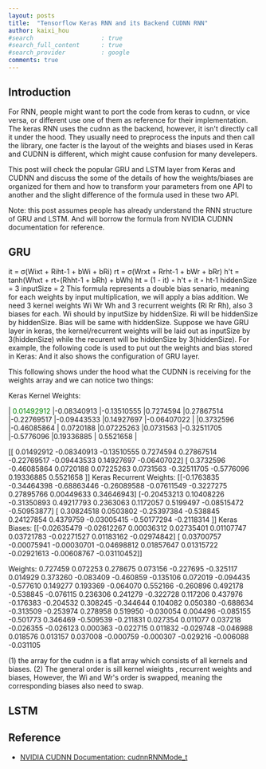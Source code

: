 ```yaml
---
layout: posts
title:  "Tensorflow Keras RNN and its Backend CUDNN RNN"
author: kaixi_hou
#search                   : true
#search_full_content      : true
#search_provider          : google
comments: true
---
```

## Introduction
For RNN, people might want to port the code from keras to cudnn, or vice versa,
or different use one of them as reference for their implementation. The keras RNN
uses the cudnn as the backend, however, it isn't directly call it under the hood.
They usually need to preprocess the inputs and then call the library, one facter
is the layout of the weights and biases used in Keras and CUDNN is different,
which might cause confusion for many develepers.

This post will check the popular GRU and LSTM layer from Keras and CUDNN and discuss
the some of the details of how the weights/biases are organized for them and how
to transform your parameters from one API to another and the slight difference
of the formula used in these two API.

Note: this post assumes people has already understand the RNN structure of GRU
and LSTM. And will borrow the formula from NVIDIA CUDNN documentation for reference.

## GRU
it = σ(Wixt + Riht-1 + bWi + bRi)
rt = σ(Wrxt + Rrht-1 + bWr + bRr)
h't = tanh(Whxt + rt◦(Rhht-1 + bRh) + bWh)
ht = (1 - it) ◦ h't + it ◦ ht-1
hiddenSize  = 3
inputSize  = 2
This formula represents a double bias senario, meaning for each weights by input multiplication, we will apply a bias addition.
We need 3 kernel weights Wi Wr Wh and 3 recurrent weights (Ri Rr Rh), also 3 biases for each.
Wi should by inputSize by hiddenSize. Ri will be hiddenSize by hiddenSize. Bias will be same with hiddenSize.
Suppose we have GRU layer in keras, the kernel/recurrent weights will be laid out as inputSize by 3(hiddenSize) while the recurent will be hiddenSize by 3(hiddenSize).
For example, the following code is used to put out the weights and bias stored in Keras:
And it also shows the configuration of GRU layer.

This following shows under the hood what the CUDNN is receiving for the weights array and we can notice two things:

Keras Kernel Weights: 


|<span style="color: green"> 0.01492912 </span> |-0.08340913 |-0.13510555  |0.7274594   |0.27867514 |-0.22769517 |-0.09443533  |0.14927697 |-0.06407022 |
|0.3732596  |-0.46085864 | 0.0720188   |0.07225263  |0.0731563  |-0.32511705 |-0.5776096   |0.19336885 | 0.5521658  |

[[ 0.01492912 -0.08340913 -0.13510555  0.7274594   0.27867514 -0.22769517 -0.09443533  0.14927697 -0.06407022]
 [ 0.3732596  -0.46085864  0.0720188   0.07225263  0.0731563  -0.32511705 -0.5776096   0.19336885  0.5521658 ]]
Keras Recurrent Weights: 
[[-0.1763835  -0.34464398 -0.68863446 -0.26089588 -0.07611549 -0.3227275 0.27895766  0.00449633  0.34646943]
 [-0.20453213  0.10408226 -0.31350893  0.49217793  0.2363063   0.1172057 0.5199497  -0.08515472 -0.50953877]
 [ 0.30824518  0.0503802  -0.25397384 -0.538845    0.24127854  0.4379759 -0.03005415 -0.50177294 -0.2118314 ]]
Keras Biases: 
[[-0.02635479 -0.02612267  0.00036312  0.02735401  0.01107747  0.03721783 -0.02271527  0.01183162 -0.02974842]
 [ 0.03700757 -0.00075941 -0.00030701 -0.04698812  0.01857647  0.01315722 -0.02921613 -0.00608767 -0.03110452]]

Weights:
0.727459 0.072253 0.278675 0.073156 -0.227695 -0.325117 0.014929 0.373260 -0.083409 -0.460859
-0.135106 0.072019 -0.094435 -0.577610 0.149277 0.193369 -0.064070 0.552166 -0.260896 0.492178
-0.538845 -0.076115 0.236306 0.241279 -0.322728 0.117206 0.437976 -0.176383 -0.204532 0.308245
-0.344644 0.104082 0.050380 -0.688634 -0.313509 -0.253974 0.278958 0.519950 -0.030054 0.004496
-0.085155 -0.501773 0.346469 -0.509539 -0.211831 0.027354 0.011077 0.037218 -0.026355 -0.026123
0.000363 -0.022715 0.011832 -0.029748 -0.046988 0.018576 0.013157 0.037008 -0.000759 -0.000307
-0.029216 -0.006088 -0.031105

(1) the array for the cudnn is a flat array which consists of all kernels and biases.
(2) The general order is sill kernel wieights , recurrent weights and biases, However, the Wi and Wr's order is swapped, meaning the corresponding biases also need to swap.

## LSTM

## Reference
* [NVIDIA CUDNN Documentation: cudnnRNNMode_t](https://docs.nvidia.com/deeplearning/cudnn/api/index.html#cudnnRNNMode_t)

